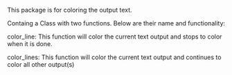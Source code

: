 This package is for coloring the output text. 

Containg a Class with two functions. 
Below are their name and functionality:

color_line: This function will color the current text output and
            stops to color when it is done.

color_lines: This function will color the current text output and
             continues to color all other output(s)
